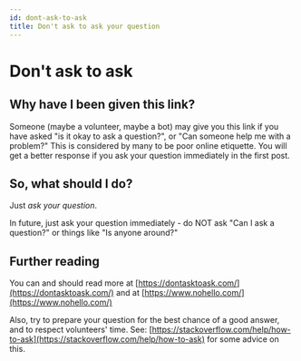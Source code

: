 ```yaml
---
id: dont-ask-to-ask
title: Don't ask to ask your question
---
```


# Don't ask to ask

## Why have I been given this link?

Someone \(maybe a volunteer, maybe a bot\) may give you this link if you have asked "is it okay to ask a question?", or "Can someone help me with a problem?" This is considered by many to be poor online etiquette. You will get a better response if you ask your question immediately in the first post.

## So, what should I do?

Just _ask your question_.

In future, just ask your question immediately - do NOT ask "Can I ask a question?" or things like "Is anyone around?"

## Further reading

You can and should read more at [https://dontasktoask.com/](https://dontasktoask.com/) and at [https://www.nohello.com/](https://www.nohello.com/)

Also, try to prepare your question for the best chance of a good answer, and to respect volunteers' time. See: [https://stackoverflow.com/help/how-to-ask](https://stackoverflow.com/help/how-to-ask) for some advice on this.

